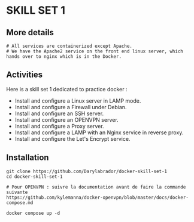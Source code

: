 # SKILL SET 1

## More details

```
# All services are containerized except Apache.
# We have the Apache2 service on the front end linux server, which hands over to nginx which is in the Docker.
```

## Activities 

Here is a skill set 1 dedicated to practice docker :

- Install and configure a Linux server in LAMP mode.
- Install and configure a Firewall under Debian.
- Install and configure an SSH server.
- Install and configure an OPENVPN server.
- Install and configure a Proxy server.
- Install and configure a LAMP with an Nginx service in reverse proxy.
- Install and configure the Let's Encrypt service.

## Installation

```
git clone https://github.com/Darylabrador/docker-skill-set-1
cd docker-skill-set-1

# Pour OPENVPN : suivre la documentation avant de faire la commande suivante
https://github.com/kylemanna/docker-openvpn/blob/master/docs/docker-compose.md

docker compose up -d
```